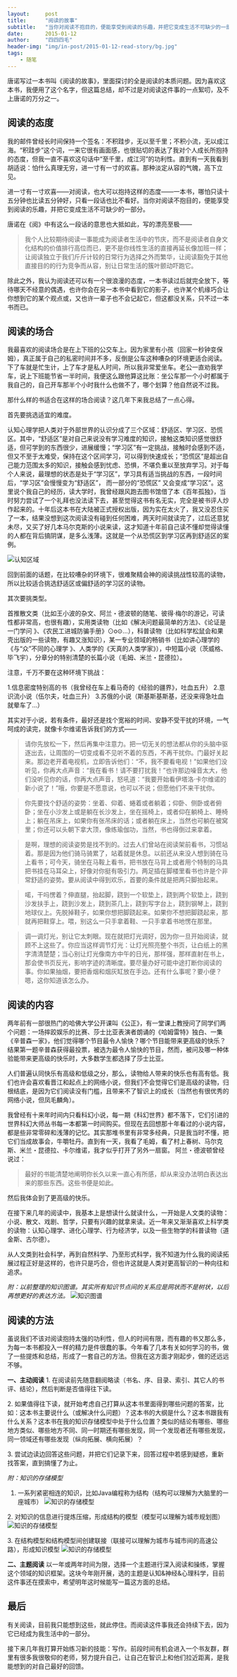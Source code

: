 ```yaml
---
layout:     post
title:      "阅读的故事"
subtitle:   "当你对阅读不抱目的，便能享受到阅读的乐趣，并把它变成生活不可缺少的一部分。"
date:       2015-01-12
author:     "四四四毛"
header-img: "img/in-post/2015-01-12-read-story/bg.jpg"
tags:
    - 随笔
---
```




唐诺写过一本书叫《阅读的故事》，里面探讨的全是阅读的本质问题。因为喜欢这本书，我便用了这个名字，但这篇总结，却不过是对阅读这件事的一点絮叨，及不上唐诺的万分之一。

## 阅读的态度
我的邮件曾经长时间保持一个签名：不积跬步，无以至千里；不积小流，无以成江海。“积跬步”这个词，一来它很有画面感，也很贴切的表达了我对个人成长所抱持的态度，但我一直不喜欢这句话中“至千里，成江河”的功利性。直到有一天我看到胡适说：怕什么真理无穷，进一寸有一寸的欢喜。那种淡定从容的气魄，高下立见。

进一寸有一寸欢喜——对阅读，也大可以抱持这样的态度——一本书，哪怕只读十五分钟也比读五分钟好，只看一段话也比不看好。当你对阅读不抱目的，便能享受到阅读的乐趣，并把它变成生活不可缺少的一部分。

唐诺在《阅》中有这么一段话的意思也大抵如此，写的漂亮至极——
> 我个人比较期待阅读一事能成为阅读者生活中的节庆，而不是阅读者自身文化结构的价值排行高位而已，更不是你线性生活的直接再延长像加班一样；让阅读独立于我们斤斤计较的日常行为选择之外而繁华，让阅读豁免于其他直接目的的行为竞争而从容，别让日常生活的簇叶颤动吓跑它。

除此之外，我认为阅读还可以有一个很浪漫的态度，一本书读过后就完全放下，等待哪天不经意的偶遇，也许你会在另一本书中看到它的影子，也许某个机缘巧合让你想到它的某个观点或，又也许一辈子也不会记起它，但这都没关系，只不过一本书而已。

## 阅读的场合
我最喜欢的阅读场合是在上下班的公交车上。因为家里有小孩（回家一秒钟变保姆），真正属于自己的私密时间并不多，反倒是公车这种嘈杂的环境更适合阅读。下了车就是忙生计，上了车才是私人时间，所以我非常爱坐车。老公一直劝我学车，说上下班能节省一半时间，我便这么跟他算这比账：坐公车那一个小时都属于我自己的，自己开车那半个小时我什么也做不了，哪个划算？他自然说不过我。

那什么样的书适合在这样的场合阅读？这几年下来我总结了一点心得。

首先要挑选适宜的难度。

认知心理学把人类对于外部世界的认识分成了三个区域：舒适区、学习区、恐慌区。其中，“舒适区”是对自己来说没有学习难度的知识，接触这类知识感觉很舒适，但可学到的东西很少，进展缓慢；“学习区”有一定挑战，接触时会感到不适，但又不至于太难受，保持在这个区间学习，可以得到快速成长；“恐慌区”是超出自己能力范围太多的知识，接触会感到忧虑、恐惧，不堪负重以至放弃学习。对于每个人来说，最理想的状态是处于“学习区”，学习具有适当挑战的东西，一段时间后，“学习区”会慢慢变为“舒适区”， 而一部分的“恐慌区” 又会变成“学习区”。这里说个我自己的经历，读大学时，我曾经跟风跑去图书馆借了本《百年孤独》，当时努力尝试了一个礼拜也没法读下去，甚至觉得这书有名无实，完全是被书评人炒作起来的。十年后这本书在大陆被正式授权出版，因为实在太火了，我又没忍住买了一本，结果没想到这次阅读没有碰到任何困难，两天时间就读完了，过后还意犹未尽，又买了好几本马尔克斯的小说来读，这才知道十年前自己读不懂却觉得读懂的人都在背后搞阴谋，是多么浅薄。这就是一个从恐慌区到学习区再到舒适区的案例。

![认知区域](/img/in-post/2015-01-12-read-story/1.png)

回到前面的话题，在比较嘈杂的环境下，很难聚精会神的阅读挑战性较高的读物，所以比较适合挑选舒适区或偏舒适的学习区的读物。

其次要挑类型。

首推散文类（比如王小波的杂文、阿兰・德波顿的随笔、彼得·梅尔的游记，可读性都非常高，也很有趣），实用类读物（比如《解决问题最简单的方法》、《论证是一门学问 》、《农民工进城防骗手册》⊙o⊙…），科普读物（比如科学松鼠会和果壳出版的一些读物，有趣又涨知识），某一专业领域的畅销书（比如讲心理学的《与“众”不同的心理学 》、人类学的《天真的人类学家》），中短篇小说（茨威格、毕飞宇），分章分的特别清楚的长篇小说（毛姆、米兰・昆德拉）。

注意，千万不要在这种环境下挑战：

1.信息密度特别高的书（我曾经在车上看马奇的《经验的疆界》，吐血五升）
2.意识流小说（伍尔夫，吐血三升）
3.苏俄的小说（斯基斯基斯基，还没来得急吐血就晕车了...）

其实对于小说，若有条件，最好还是找个宽裕的时间、安静不受干扰的环境，一气呵成的读完，就像卡尔维诺告诉我们的方式——

> 请你先放松一下，然后再集中注意力。把一切无关的想法都从你的头脑中驱逐出去，让周围的一切变成看不见听不着的东西，不再干扰你。门最好关起来。那边老开着电视机，立即告诉他们：“不，我不要看电视！”如果他们没听见，你再大点声音：“我在看书！请不要打扰我！”也许那边噪音太大，他们没听见你的话，你再大点声音，怒吼道：“我要开始看伊塔洛·卡尔维诺的新小说了！”哦，你要是不愿意说，也可以不说；但愿他们不来干扰你。

> 你先要找个舒适的姿势：坐着、仰着、蜷着或者躺着；仰卧、侧卧或者俯卧；坐在小沙发上或是躺在长沙发上，坐在摇椅上，或者仰在躺椅上、睡椅上；躺在吊床上，如果你有张吊床的话；或者躺在床上，当然也可躺在被窝里；你还可以头朝下拿大顶，像练瑜伽功，当然，书也得倒过来拿着。

> 是啊，理想的阅读姿势是找不到的。过去人们曾站在阅读架前看书，习惯站着。那是因为他们骑马骑累了，站着就是休息。以前还从来没人想到骑在马上看书；可今天，骑坐在马鞍上看书，把书放在马背上或者用个特制的马具把书挂在马耳朵上，好像对你挺有吸引力。两足插在脚楼里看书也许是个非常舒适的姿势。要从阅读中得到欢乐，首要的条件就是把两只脚抬起来。

> 喏，干吗愣着？伸直腿，抬起脚，跷到一个软垫上，跷到两个软垫上，跷到沙发扶手上，跷到沙发上，跷到茶几上，跷到写字台上，跷到钢琴上，跷到地球仪上。先脱掉鞋子，如果你想把脚跷起来。如果你不想把脚跷起来，那就再把鞋穿上。喂，别这么一只手拿着鞋、一只手拿着书地愣在那里。

> 调一调灯光，别让它太刺眼。现在就把灯光调好，因为你一旦开始阅读，就顾不上这些了。你应当这样调节灯光：让灯光照亮整个书页，让白纸上的黑字清清楚楚；当心别让灯光像南方中午的日光，那样强，那样直射在书上，那会使书页反光，影响字迹的清晰度。要尽量办好可能中途打断你阅读的事。你如果抽烟，要把香烟和烟灰缸放在手边。还有什么事呢？要小便？嗯，这你知道该怎么办。

## 阅读的内容
两年前有一部很热门的哈佛大学公开课叫《公正》，有一堂课上教授问了同学们两个问题：一场摔跤娱乐的比赛、莎士比亚表演者朗诵的《哈姆雷特》独白、一集《辛普森一家》，他们觉得哪个节目最令人愉快？哪个节目能带来更高级的快乐？结果第一题辛普森获得最投票，被选为最令人愉快的节目，然而，被问及哪一种体验能带来更高级的快乐时，大多数学生都选择了莎士比亚。

人们普遍认同快乐有高级和低级之分，那么，读物给人带来的快乐也有高有低。我们也许会喜欢看晋江和起点上的网络小说，但我们不会觉得它们是高级的读物，归根结底，是因为它们阅读没有门槛，且带来不了智识上的成长（当然也有很优秀的网络小说，但凤毛麟角）。

我曾经有十来年时间内只看科幻小说，每一期《科幻世界》都不落下，它们引进的世界科幻大师丛书每一本都第一时间购买。但现在去回想那十年看过的小说内容，都是些非常零碎和浅薄的记忆。其实那堆书里有非常多经典，只是我当时不懂，把它们当成故事会，牛嚼牡丹。直到有一天，我看了毛姆，看了村上春树、马尔克斯、米兰・昆德拉、卡尔维诺，我才似乎打开了另外一扇窗。
阿兰・德波顿曾经说过：

> 最好的书能清楚地阐明你长久以来一直心有所感，却从来没办法明白表达出来的那些东西。这些书便是如此。

然后我体会到了更高级的快乐。

在接下来几年的阅读中，我基本上是想读什么就读什么，一开始是人文类的读物：小说、散文、戏剧、哲学，只要有兴趣的就拿来读。近一年来又渐渐喜欢上科学类的读物：认知心理学、进化心理学、行为经济学，以及一些生物学的科普读物（道金斯、古尔德）。

从人文类到社会科学，再到自然科学、乃至形式科学，我不知道为什么我的阅读拓展过程正好是这样的，也许只是巧合，但也许这就是人类对更高智识的一种向往和追求。

*附：以前整理的知识图谱。其实所有知识节点间的关系应是网状而不是树状，以后再想更好的表达方法。*
![知识图谱](/img/in-post/2015-01-12-read-story/2.png)

## 阅读的方法
虽说我们不该对阅读抱持太强的功利性，但人的时间有限，而有趣的书又那么多，为每一本书都投入一样的精力是件很蠢的事。今年看了几本有关如何学习的书，做了一些提炼和总结，形成了一套自己的方法。但我在这方面才刚起步，做的还远远不够。

**一、主动阅读**
1. 在阅读前先随意翻阅略读（书名、序、目录、索引、其它人的书评、结论），然后判断是否值得往下读。

2. 如果值得往下读，就开始考虑自己打算从这本书里面得到哪些问题的答案，比如：这本书主要说什么（或解决什么问题）？这本书的大纲是什么？这本书跟我有什么关系？这本书在我的知识存储模型中处于什么位置？类似的结论有哪些、哪些地方类似、哪些地方不同、同一时期还有哪些发现，同一个发现者还有哪些发现，同一领域还有哪些发现（纵向拓展、横向拓展）？

3. 尝试边读边回答这些问题，并把它们记录下来，回答过程中若感到疑惑，重新找答案，直到搞懂了为止。

*附：知识的存储模型*
1. 一系列紧密相连的知识，比如Java编程称为结构（结构可以理解为大脑里的一座城市）
![知识的存储模型](/img/in-post/2015-01-12-read-story/3.png)

2. 对知识的信息进行提炼压缩，形成结构的模型（模型可以理解为城市规划图）
![知识的存储模型](/img/in-post/2015-01-12-read-story/4.png)

3. 在结构模型和结构模型间创建联接（联接可以理解为城市与城市间的高速公路），形成知识模型
![知识的存储模型](/img/in-post/2015-01-12-read-story/5.png) 

**二、主题阅读**
以一年或两年时间为限，选择一个主题进行深入阅读和操练，掌握这个领域的知识框架。这块今年刚开展，选的主题是认知&神经&心理科学，目前这件事还在摸索中，希望明年这时候能写一篇这方面的总结。

## 最后
有关阅读，目前我只能想到这些，就此停住。而阅读这件事我还会持续下去，因为它已经成为我生活中的一部分。

接下来几年我打算开始练习新的技能：写作。前段时间有机会进入一个书友群，群里有很多我很敬仰的老师，努力提升自己，让自己在智识上和他们拉近距离，是我能想到的对自己最好的回馈。
